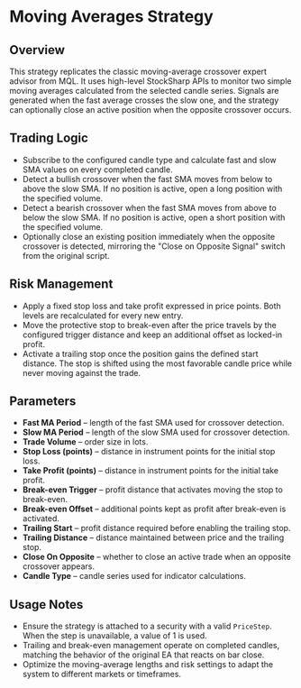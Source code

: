 # Moving Averages Strategy

## Overview
This strategy replicates the classic moving-average crossover expert advisor from MQL. It uses high-level StockSharp APIs to monitor two simple moving averages calculated from the selected candle series. Signals are generated when the fast average crosses the slow one, and the strategy can optionally close an active position when the opposite crossover occurs.

## Trading Logic
- Subscribe to the configured candle type and calculate fast and slow SMA values on every completed candle.
- Detect a bullish crossover when the fast SMA moves from below to above the slow SMA. If no position is active, open a long position with the specified volume.
- Detect a bearish crossover when the fast SMA moves from above to below the slow SMA. If no position is active, open a short position with the specified volume.
- Optionally close an existing position immediately when the opposite crossover is detected, mirroring the "Close on Opposite Signal" switch from the original script.

## Risk Management
- Apply a fixed stop loss and take profit expressed in price points. Both levels are recalculated for every new entry.
- Move the protective stop to break-even after the price travels by the configured trigger distance and keep an additional offset as locked-in profit.
- Activate a trailing stop once the position gains the defined start distance. The stop is shifted using the most favorable candle price while never moving against the trade.

## Parameters
- **Fast MA Period** – length of the fast SMA used for crossover detection.
- **Slow MA Period** – length of the slow SMA used for crossover detection.
- **Trade Volume** – order size in lots.
- **Stop Loss (points)** – distance in instrument points for the initial stop loss.
- **Take Profit (points)** – distance in instrument points for the initial take profit.
- **Break-even Trigger** – profit distance that activates moving the stop to break-even.
- **Break-even Offset** – additional points kept as profit after break-even is activated.
- **Trailing Start** – profit distance required before enabling the trailing stop.
- **Trailing Distance** – distance maintained between price and the trailing stop.
- **Close On Opposite** – whether to close an active trade when an opposite crossover appears.
- **Candle Type** – candle series used for indicator calculations.

## Usage Notes
- Ensure the strategy is attached to a security with a valid `PriceStep`. When the step is unavailable, a value of 1 is used.
- Trailing and break-even management operate on completed candles, matching the behavior of the original EA that reacts on bar close.
- Optimize the moving-average lengths and risk settings to adapt the system to different markets or timeframes.
